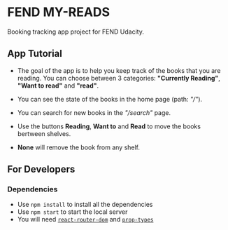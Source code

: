# FEND MY-READS

Booking tracking app project for FEND Udacity.

## App Tutorial

- The goal of the app is to help you keep track of the books that you are reading. You can choose between 3 categories: **"Currently Reading"**, **"Want to read"** and **"read"**.

- You can see the state of the books in the home page (path: _"/"_).

- You can search for new books in the _"/search"_ page.

- Use the buttons **Reading**, **Want to** and **Read** to move the books bertween shelves.

- **None** will remove the book from any shelf.

## For Developers 

### Dependencies

- Use `npm install` to install all the dependencies
- Use `npm start` to start the local server
- You will need [`react-router-dom`](https://www.npmjs.com/package/react-router-dom) and [`prop-types`](https://www.npmjs.com/package/prop-types)
